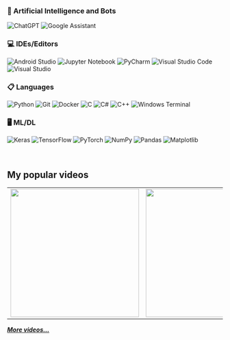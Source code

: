 ### 🤖 Artificial Intelligence and Bots

![ChatGPT](https://img.shields.io/badge/chatGPT-74aa9c?style=for-the-badge&logo=openai&logoColor=white)
![Google Assistant](https://img.shields.io/badge/google%20assistant-4285F4?style=for-the-badge&logo=google%20assistant&logoColor=white)

### 💻 IDEs/Editors
![Android Studio](https://img.shields.io/badge/Android%20Studio-3DDC84.svg?style=for-the-badge&logo=android-studio&logoColor=white)
![Jupyter Notebook](https://img.shields.io/badge/jupyter-%23FA0F00.svg?style=for-the-badge&logo=jupyter&logoColor=white)
![PyCharm](https://img.shields.io/badge/pycharm-143?style=for-the-badge&logo=pycharm&logoColor=black&color=black&labelColor=green)
![Visual Studio Code](https://img.shields.io/badge/Visual%20Studio%20Code-0078d7.svg?style=for-the-badge&logo=visual-studio-code&logoColor=white)
![Visual Studio](https://img.shields.io/badge/Visual%20Studio-5C2D91.svg?style=for-the-badge&logo=visual-studio&logoColor=white)


### 📋 Languages
![Python](https://img.shields.io/badge/python-3670A0?style=for-the-badge&logo=python&logoColor=ffdd54)
![Git](https://img.shields.io/badge/-Git-F05032?style=for-the-badge&logo=git&logoColor=ffffff)
![Docker](https://img.shields.io/badge/-Docker-46a2f1?style=for-the-badge&logo=docker&logoColor=ffffff)
![C](https://img.shields.io/badge/c-%2300599C.svg?style=for-the-badge&logo=c&logoColor=white)
![C#](https://img.shields.io/badge/c%23-%23239120.svg?style=for-the-badge&logo=csharp&logoColor=white)
![C++](https://img.shields.io/badge/c++-%2300599C.svg?style=for-the-badge&logo=c%2B%2B&logoColor=white)
![Windows Terminal](https://img.shields.io/badge/Windows%20Terminal-%234D4D4D.svg?style=for-the-badge&logo=windows-terminal&logoColor=white)

### 🖥️ ML/DL
![Keras](https://img.shields.io/badge/Keras-%23D00000.svg?style=for-the-badge&logo=Keras&logoColor=white)
![TensorFlow](https://img.shields.io/badge/TensorFlow-%23FF6F00.svg?style=for-the-badge&logo=TensorFlow&logoColor=white)
![PyTorch](https://img.shields.io/badge/PyTorch-%23EE4C2C.svg?style=for-the-badge&logo=PyTorch&logoColor=white)
![NumPy](https://img.shields.io/badge/numpy-%23013243.svg?style=for-the-badge&logo=numpy&logoColor=white)
![Pandas](https://img.shields.io/badge/pandas-%23150458.svg?style=for-the-badge&logo=pandas&logoColor=white)
![Matplotlib](https://img.shields.io/badge/Matplotlib-%23ffffff.svg?style=for-the-badge&logo=Matplotlib&logoColor=black)

<br/>

<h2>My popular videos</h2>
<table>
  <tbody>
    <tr>
      <td>
        <a href="https://youtu.be/h_k2ibzkMNM" title="ros, mediapipe, face-recognition, rplidar ">
          <img align="center" src="https://youtu.be/h_k2ibzkMNM/0.jpg" width="300" alt-text="Frontend Roadmap">
        </a>
      </td>
      <td>
        <a href="https://www.youtube.com/watch?v=wcsVjmHrUQg&ab_channel=%EB%93%9C%EB%A6%BC%EC%BD%94%EB%94%A9by%EC%97%98%EB%A6%AC" title="자바스크립트 배우기전 꼭 봐야할 영상">
          <img align="center" src="https://img.youtube.com/vi/wcsVjmHrUQg/0.jpg" width="300" alt-text="">
        </a>
      </td>
      <td>
        <a href="http://www.youtube.com/watch?v=Z9dvM7qgN9s" title="깃, 깃허브 제대로 배우기 (기본 마스터편, 실무에서 꿀리지 말자)">
        <img align="center" src="https://img.youtube.com/vi/Z9dvM7qgN9s/0.jpg" width="300" alt-text="Git tutorial">
          </a>
      </td>
    </tr>
  </tbody>
</table>
<b><em><a href="https://www.youtube.com/c/%EB%93%9C%EB%A6%BC%EC%BD%94%EB%94%A9by%EC%97%98%EB%A6%AC">More videos...</a></em></b>



